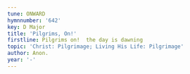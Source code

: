```yaml
---
tune: ONWARD
hymnnumber: '642'
key: D Major
title: 'Pilgrims, On!'
firstline: Pilgrims on!  the day is dawning
topic: 'Christ: Pilgrimage; Living His Life: Pilgrimage'
author: Anon.
year: '-'
---
```

